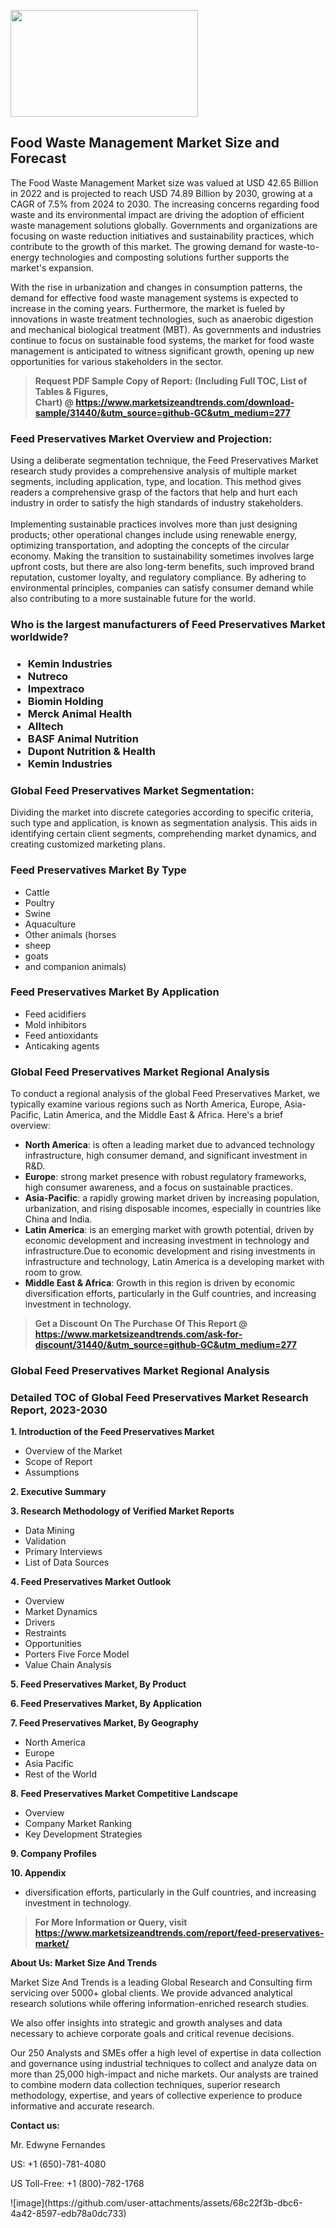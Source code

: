 <p><img class="alignnone size-medium wp-image-20088" src="https://ffe5etoiles.com/wp-content/uploads/2024/12/MST1-300x171.png" alt="" width="300" height="171" /></p><h2>Food Waste Management Market Size and Forecast</h2><p>The Food Waste Management Market size was valued at USD 42.65 Billion in 2022 and is projected to reach USD 74.89 Billion by 2030, growing at a CAGR of 7.5% from 2024 to 2030. The increasing concerns regarding food waste and its environmental impact are driving the adoption of efficient waste management solutions globally. Governments and organizations are focusing on waste reduction initiatives and sustainability practices, which contribute to the growth of this market. The growing demand for waste-to-energy technologies and composting solutions further supports the market's expansion.</p><p>With the rise in urbanization and changes in consumption patterns, the demand for effective food waste management systems is expected to increase in the coming years. Furthermore, the market is fueled by innovations in waste treatment technologies, such as anaerobic digestion and mechanical biological treatment (MBT). As governments and industries continue to focus on sustainable food systems, the market for food waste management is anticipated to witness significant growth, opening up new opportunities for various stakeholders in the sector.</p></p><blockquote id="" class=""><strong>Request PDF Sample Copy of Report: (Including Full TOC, List of Tables &amp; Figures, Chart)&nbsp;@&nbsp;<strong><a href="https://www.marketsizeandtrends.com/download-sample/31440/&utm_source=github-GC&utm_medium=277" target="_blank">https://www.marketsizeandtrends.com/download-sample/31440/&utm_source=github-GC&utm_medium=277</a></strong></strong></blockquote><h3 id="" class="">Feed Preservatives Market&nbsp;Overview and Projection:</h3><p id="" class="">Using a deliberate segmentation technique, the Feed Preservatives Market research study provides a comprehensive analysis of multiple market segments, including application, type, and location. This method gives readers a comprehensive grasp of the factors that help and hurt each industry in order to satisfy the high standards of industry stakeholders. <br /> <br />Implementing sustainable practices involves more than just designing products; other operational changes include using renewable energy, optimizing transportation, and adopting the concepts of the circular economy. Making the transition to sustainability sometimes involves large upfront costs, but there are also long-term benefits, such improved brand reputation, customer loyalty, and regulatory compliance. By adhering to environmental principles, companies can satisfy consumer demand while also contributing to a more sustainable future for the world.</p><h3 id="" class="">Who is the largest manufacturers of&nbsp;Feed Preservatives Market worldwide?</h3><h3 class=""><p><ul><li>Kemin Industries </li><li> Nutreco </li><li> Impextraco </li><li> Biomin Holding </li><li> Merck Animal Health </li><li> Alltech </li><li> BASF Animal Nutrition </li><li> Dupont Nutrition & Health </li><li> Kemin Industries</li></ul></p></h3><h3 id="" class="">Global&nbsp;Feed Preservatives Market Segmentation:</h3><p id="" class="">Dividing the market into discrete categories according to specific criteria, such type and application, is known as segmentation analysis. This aids in identifying certain client segments, comprehending market dynamics, and creating customized marketing plans.</p><h3 id="" class="">Feed Preservatives Market&nbsp;By Type</h3><p><p><ul><li>Cattle </li><li> Poultry </li><li> Swine </li><li> Aquaculture </li><li> Other animals (horses </li><li> sheep </li><li> goats </li><li> and companion animals)</p></li></ul></p></p><h3 id="" class="">Feed Preservatives Market&nbsp;By Application</h3><p class=""><p><ul><li>Feed acidifiers </li><li> Mold inhibitors </li><li> Feed antioxidants </li><li> Anticaking agents</li></ul></p></p><h3 id="" class="">Global Feed Preservatives Market Regional Analysis</h3><p id="" class="">To conduct a regional analysis of the global Feed Preservatives Market, we typically examine various regions such as North America, Europe, Asia-Pacific, Latin America, and the Middle East &amp; Africa. Here's a brief overview:</p><ul><li><strong>North America</strong>: is often a leading market due to advanced technology infrastructure, high consumer demand, and significant investment in R&amp;D.</li><li><strong>Europe</strong>: strong market presence with robust regulatory frameworks, high consumer awareness, and a focus on sustainable practices.</li><li><strong>Asia-Pacific</strong>: a rapidly growing market driven by increasing population, urbanization, and rising disposable incomes, especially in countries like China and India.</li><li><strong>Latin America</strong>: is an emerging market with growth potential, driven by economic development and increasing investment in technology and infrastructure.Due to economic development and rising investments in infrastructure and technology, Latin America is a developing market with room to grow.</li><li><strong>Middle East &amp; Africa</strong>: Growth in this region is driven by economic diversification efforts, particularly in the Gulf countries, and increasing investment in technology.</li></ul><blockquote id="" class=""><strong>Get a Discount On The Purchase Of This Report @ <strong><a href="https://www.marketsizeandtrends.com/ask-for-discount/31440/&utm_source=github-GC&utm_medium=277" target="_blank">https://www.marketsizeandtrends.com/ask-for-discount/31440/&utm_source=github-GC&utm_medium=277</a></strong></strong></blockquote><h3 id="" class="">Global Feed Preservatives Market Regional Analysis</h3><h3 id="" class="">Detailed TOC of Global Feed Preservatives Market Research Report, 2023-2030</h3><p id="" class=""><strong>1. Introduction of the Feed Preservatives Market</strong></p><ul><li>Overview of the Market</li><li>Scope of Report</li><li>Assumptions</li></ul><p id="" class=""><strong>2. Executive Summary</strong></p><p id="" class=""><strong>3. Research Methodology of Verified Market Reports</strong></p><ul><li>Data Mining</li><li>Validation</li><li>Primary Interviews</li><li>List of Data Sources</li></ul><p id="" class=""><strong>4. Feed Preservatives Market Outlook</strong></p><ul><li>Overview</li><li>Market Dynamics</li><li>Drivers</li><li>Restraints</li><li>Opportunities</li><li>Porters Five Force Model</li><li>Value Chain Analysis</li></ul><p id="" class=""><strong>5. Feed Preservatives Market, By Product</strong></p><p id="" class=""><strong>6. Feed Preservatives Market, By Application</strong></p><p id="" class=""><strong>7. Feed Preservatives Market, By Geography</strong></p><ul><li>North America</li><li>Europe</li><li>Asia Pacific</li><li>Rest of the World</li></ul><p id="" class=""><strong>8. Feed Preservatives Market Competitive Landscape</strong></p><ul><li>Overview</li><li>Company Market Ranking</li><li>Key Development Strategies</li></ul><p id="" class=""><strong>9. Company Profiles</strong></p><p id="" class=""><strong>10. Appendix</strong></p><ul><li>diversification efforts, particularly in the Gulf countries, and increasing investment in technology.</li></ul><blockquote id="" class=""><strong>For More Information or Query, visit <strong><strong><a href="https://www.marketsizeandtrends.com/report/feed-preservatives-market/" target="_blank">https://www.marketsizeandtrends.com/report/feed-preservatives-market/</a></strong></strong></strong></blockquote><p id="" class=""><strong>About Us: Market Size And Trends</strong></p><p id="" class="">Market Size And Trends is a leading Global Research and Consulting firm servicing over 5000+ global clients. We provide advanced analytical research solutions while offering information-enriched research studies.</p><p id="" class="">We also offer insights into strategic and growth analyses and data necessary to achieve corporate goals and critical revenue decisions.</p><p id="" class="">Our 250 Analysts and SMEs offer a high level of expertise in data collection and governance using industrial techniques to collect and analyze data on more than 25,000 high-impact and niche markets. Our analysts are trained to combine modern data collection techniques, superior research methodology, expertise, and years of collective experience to produce informative and accurate research.</p><p id="" class=""><strong>Contact us:</strong></p><p id="" class="">Mr. Edwyne Fernandes</p><p id="" class="">US: +1 (650)-781-4080</p><p id="" class="">US Toll-Free: +1 (800)-782-1768</p>
![image](https://github.com/user-attachments/assets/68c22f3b-dbc6-4a42-8597-edb78a0dc733)
